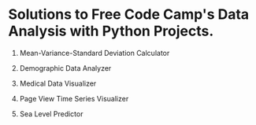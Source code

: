 # Solutions to Free Code Camp's Data Analysis with Python Projects.

1. Mean-Variance-Standard Deviation Calculator
   
2. Demographic Data Analyzer

3. Medical Data Visualizer

4. Page View Time Series Visualizer

5. Sea Level Predictor
